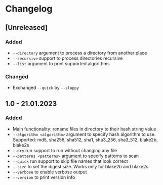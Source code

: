 # Changelog

## [Unreleased]

### Added
- `--directory` argument to process a directory from another place  
- `--recursive` support to process directories recursive 
- `--list` argument to print supported algorithms

### Changed
- Exchanged `--quick` by `--sloppy` 

## 1.0 - 21.01.2023

### Added
- Main functionality: rename files in directory to their hash string value
- `--algorithm <algorithm>` argument to specify hash algorithm to use. Supported: md5, sha256, sha512, sha1, sha3_256, sha3_512, blake2b, blake2s 
- `--dry` run support to run without changing any file
- `--patterns <patterns>` argument to specify patterns to scan
- `--quick` run support to skip file names that look correct 
- `--size` to set the digest size. Works only for blake2b and blake2s 
- `--verbose` to enable verbose output 
- `--version` to print version info
